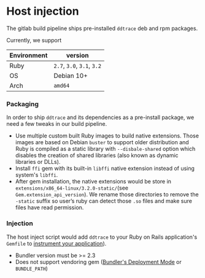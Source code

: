 # Host injection

The gitlab build pipeline ships pre-installed `ddtrace` deb and rpm packages.

Currently, we support

| Environment| version |
|---|---|
| Ruby  | `2.7`, `3.0`, `3.1`, `3.2`|
| OS    | Debian 10+ |
| Arch  | `amd64` |


### Packaging

In order to ship `ddtrace` and its dependencies as a pre-install package, we need a few tweaks in our build pipeline.

* Use multiple custom built Ruby images to build native extensions. Those images are based on Debian `buster` to support older distribution and Ruby is compiled as a static library with `--disbale-shared` option which disables the creation of shared libraries (also known as dynamic libraries or DLLs).
* Install `ffi` gem with its built-in `libffi` native extension instead of using system's `libffi`.
* After gem installation, the native extensions would be store in `extensions/x86_64-linux/3.2.0-static/`(see `Gem.extension_api_version`). We rename those directories to remove the `-static` suffix so user’s ruby can detect those  `.so` files and make sure files have read permission.

### Injection

The host inject script would add `ddtrace` to your Ruby on Rails application's `Gemfile` to [instrument your application](https://docs.datadoghq.com/tracing/trace_collection/dd_libraries/ruby/#rails-or-hanami-applications)).

* Bundler version must be >= 2.3
* Does not support vendoring gem ([Bundler's Deployment Mode](https://www.bundler.cn/man/bundle-install.1.html#DEPLOYMENT-MODE) or `BUNDLE_PATH`)



